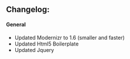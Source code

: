 ## Changelog:

#### General
* Updated Modernizr to 1.6 (smaller and faster)
* Updated Html5 Boilerplate
* Updated Jquery